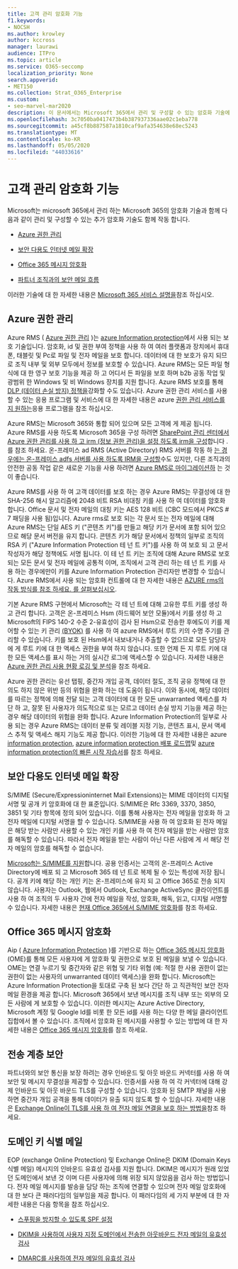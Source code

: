 ```yaml
---
title: 고객 관리 암호화 기능
f1.keywords:
- NOCSH
ms.author: krowley
author: kccross
manager: laurawi
audience: ITPro
ms.topic: article
ms.service: O365-seccomp
localization_priority: None
search.appverid:
- MET150
ms.collection: Strat_O365_Enterprise
ms.custom:
- seo-marvel-mar2020
description: 이 문서에서는 Microsoft 365에서 관리 및 구성할 수 있는 암호화 기술에 대해 알아봅니다.
ms.openlocfilehash: 3c7050ba0417473b4b387937336aae02c1eba778
ms.sourcegitcommit: a45cf8b887587a1810caf9afa354638e68ec5243
ms.translationtype: MT
ms.contentlocale: ko-KR
ms.lasthandoff: 05/05/2020
ms.locfileid: "44033616"
---
```

# <a name="customer-managed-encryption-features"></a>고객 관리 암호화 기능

Microsoft는 microsoft 365에서 관리 하는 Microsoft 365의 암호화 기술과 함께 다음과 같이 관리 및 구성할 수 있는 추가 암호화 기술도 함께 작동 합니다.

- [Azure 권한 관리](https://docs.microsoft.com/azure/information-protection/what-is-azure-rms)

- [보안 다용도 인터넷 메일 확장](https://blogs.technet.com/b/exchange/archive/2014/12/15/how-to-configure-s-mime-in-office-365.aspx)

- [Office 365 메시지 암호화](https://products.office.com/en-us/exchange/office-365-message-encryption)

- [파트너 조직과의 보안 메일 흐름](https://docs.microsoft.com/exchange/mail-flow-best-practices/use-connectors-to-configure-mail-flow/set-up-connectors-for-secure-mail-flow-with-a-partner)

이러한 기술에 대 한 자세한 내용은 [Microsoft 365 서비스 설명을](https://technet.microsoft.com/library/office-365-service-descriptions.aspx)참조 하십시오.

## <a name="azure-rights-management"></a>Azure 권한 관리

Azure RMS ( [Azure 권한 관리](https://docs.microsoft.com/azure/information-protection/what-is-azure-rms) )는 [azure Information protection](https://docs.microsoft.com/information-protection/understand-explore/what-is-information-protection)에서 사용 되는 보호 기술입니다. 암호화, id 및 권한 부여 정책을 사용 하 여 여러 플랫폼과 장치에서 휴대폰, 태블릿 및 Pc로 파일 및 전자 메일을 보호 합니다. 데이터에 대 한 보호가 유지 되므로 조직 내부 및 외부 모두에서 정보를 보호할 수 있습니다. Azure RMS는 모든 파일 형식에 대 한 영구 보호 기능을 제공 하 고 어디서 든 파일을 보호 하며 b2b 공동 작업 및 광범위 한 Windows 및 비 Windows 장치를 지원 합니다. Azure RMS 보호를 통해 [DLP (데이터 손실 방지) 정책을](https://docs.microsoft.com/exchange/security-and-compliance/data-loss-prevention/data-loss-prevention)강화할 수도 있습니다. Azure 권한 관리 서비스를 사용할 수 있는 응용 프로그램 및 서비스에 대 한 자세한 내용은 azure [권한 관리 서비스를 지 원하는](https://docs.microsoft.com/information-protection/understand-explore/applications-support)응용 프로그램을 참조 하십시오.

Azure RMS는 Microsoft 365와 통합 되어 있으며 모든 고객에 게 제공 됩니다. Azure RMS를 사용 하도록 Microsoft 365을 구성 하려면 [SharePoint 관리 센터에서 Azure 권한 관리를 사용 하 고 irm (정보 권한 관리)을 설정 하도록 irm을 구성](https://technet.microsoft.com/library/dn151475(v=exchg.150).aspx)합니다 .를 참조 하세요. 온-프레미스 ad RMS (Active Directory) RMS 서버를 작동 하 [는 경우에는 온-프레미스 adfs 서버를 사용 하도록 IRM을 구성할](https://docs.microsoft.com/office365/SecurityCompliance/configure-irm-to-use-an-on-premises-ad-rms-server)수도 있지만, 다른 조직과의 안전한 공동 작업 같은 새로운 기능을 사용 하려면 [Azure RMS로 마이그레이션하](https://docs.microsoft.com/azure/information-protection/migrate-from-ad-rms-to-azure-rms) 는 것이 좋습니다.

Azure RMS를 사용 하 여 고객 데이터를 보호 하는 경우 Azure RMS는 무결성에 대 한 SHA-256 해시 알고리즘에 2048 비트 RSA 비대칭 키를 사용 하 여 데이터를 암호화 합니다. Office 문서 및 전자 메일의 대칭 키는 AES 128 비트 (CBC 모드에서 PKCS # 7 패딩을 사용 됨)입니다. Azure rms로 보호 되는 각 문서 또는 전자 메일에 대해 Azure RMS는 단일 AES 키 ("콘텐츠 키")를 만들고 해당 키가 문서에 포함 되어 있으므로 해당 문서 버전을 유지 합니다. 콘텐츠 키가 해당 문서에서 정책의 일부로 조직의 RSA 키 ("Azure Information Protection 테 넌 트 키")를 사용 하 여 보호 되 고 문서 작성자가 해당 정책에도 서명 됩니다. 이 테 넌 트 키는 조직에 대해 Azure RMS로 보호 되는 모든 문서 및 전자 메일에 공통적 이며, 조직에서 고객 관리 하는 테 넌 트 키를 사용 하는 경우에만이 키를 Azure Information Protection 관리자만 변경할 수 있습니다. Azure RMS에서 사용 되는 암호화 컨트롤에 대 한 자세한 내용은 [AZURE rms의 작동 방식를 참조 하세요. 를 살펴보십시오](https://docs.microsoft.com/information-protection/understand-explore/how-does-it-work).

기본 Azure RMS 구현에서 Microsoft는 각 테 넌 트에 대해 고유한 루트 키를 생성 하 고 관리 합니다. 고객은 온-프레미스 Hsm (하드웨어 보안 모듈)에서 키를 생성 하 고 Microsoft의 FIPS 140-2 수준 2-유효성이 검사 된 Hsm으로 전송한 후에도이 키를 제어할 수 있는 키 관리 [(BYOK)](https://docs.microsoft.com/azure/information-protection/plan-implement-tenant-key) 를 사용 하 여 azure RMS에서 루트 키의 수명 주기를 관리할 수 있습니다. 키를 보호 된 Hsm에서 내보내거나 추출할 수 없으므로 모든 담당자에 게 루트 키에 대 한 액세스 권한을 부여 하지 않습니다. 또한 언제 든 지 루트 키에 대 한 모든 액세스를 표시 하는 거의 실시간 로그에 액세스할 수 있습니다. 자세한 내용은 [Azure 권한 관리 사용 현황 로깅 및 분석](https://docs.microsoft.com/azure/information-protection/log-analyze-usage)을 참조 하세요.

Azure 권한 관리는 유선 탭핑, 중간자 개입 공격, 데이터 절도, 조직 공유 정책에 대 한 의도 하지 않은 위반 등의 위협을 완화 하는 데 도움이 됩니다. 이와 동시에, 해당 데이터를 따르는 정책에 의해 전달 되는 고객 데이터에 대 한 모든 unwarranted 액세스를 차단 하 고, 잘못 된 사용자가 의도적으로 또는 모르고 데이터 손실 방지 기능을 제공 하는 경우 해당 데이터의 위험을 완화 합니다. Azure Information Protection의 일부로 사용 되는 경우 Azure RMS는 데이터 분류 및 레이블 지정 기능, 콘텐츠 표시, 문서 액세스 추적 및 액세스 해지 기능도 제공 합니다. 이러한 기능에 대 한 자세한 내용은 azure [information protection,](https://docs.microsoft.com/information-protection/understand-explore/what-is-information-protection) [azure information protection 배포 로드맵](https://docs.microsoft.com/information-protection/plan-design/deployment-roadmap)및 [azure information protection의 빠른 시작 자습서](https://docs.microsoft.com/information-protection/get-started/infoprotect-quick-start-tutorial)를 참조 하세요.

## <a name="secure-multipurpose-internet-mail-extension"></a>보안 다용도 인터넷 메일 확장

S/MIME (Secure/Expressioninternet Mail Extensions)는 MIME 데이터의 디지털 서명 및 공개 키 암호화에 대 한 표준입니다. S/MIME은 Rfc 3369, 3370, 3850, 3851 및 기타 항목에 정의 되어 있습니다. 이를 통해 사용자는 전자 메일을 암호화 하 고 전자 메일에 디지털 서명을 할 수 있습니다. S/MIME을 사용 하 여 암호화 된 전자 메일은 해당 받는 사람만 사용할 수 있는 개인 키를 사용 하 여 전자 메일을 받는 사람만 암호를 해독할 수 있습니다. 따라서 전자 메일을 받는 사람이 아닌 다른 사람에 게 서 해당 전자 메일의 암호를 해독할 수 없습니다.

[Microsoft는 S/MIME를 지원](https://blogs.technet.com/b/exchange/archive/2014/12/15/how-to-configure-s-mime-in-office-365.aspx)합니다. 공용 인증서는 고객의 온-프레미스 Active Directory에 배포 되 고 Microsoft 365 테 넌 트로 복제 될 수 있는 특성에 저장 됩니다. 공개 키에 해당 하는 개인 키는 온-프레미스에 유지 되 고 Office 365로 전송 되지 않습니다. 사용자는 Outlook, 웹에서 Outlook, Exchange ActiveSync 클라이언트를 사용 하 여 조직의 두 사용자 간에 전자 메일을 작성, 암호화, 해독, 읽고, 디지털 서명할 수 있습니다. 자세한 내용은 [현재 Office 365에서 S/MIME 암호화](https://blogs.office.com/2014/02/26/smime-encryption-now-in-office-365/)를 참조 하세요.

## <a name="office-365-message-encryption"></a>Office 365 메시지 암호화

Aip ( [Azure Information Protection](https://docs.microsoft.com/information-protection/understand-explore/what-is-information-protection) )를 기반으로 하는 [Office 365 메시지 암호화](https://products.office.com/exchange/office-365-message-encryption) (OME)를 통해 모든 사용자에 게 암호화 및 권한으로 보호 된 메일을 보낼 수 있습니다. OME는 연결 누르기 및 중간자와 같은 위협 및 기타 위협 (예: 적절 한 사용 권한이 없는 권한이 없는 사용자의 unwarranted 데이터 액세스)을 완화 합니다. Microsoft는 Azure Information Protection을 토대로 구축 된 보다 간단 하 고 직관적인 보안 전자 메일 환경을 제공 합니다. Microsoft 365에서 보낸 메시지를 조직 내부 또는 외부의 모든 사람에 게 보호할 수 있습니다. 이러한 메시지는 Azure Active Directory, Microsoft 계정 및 Google Id를 비롯 한 모든 id를 사용 하는 다양 한 메일 클라이언트 집합에서 볼 수 있습니다. 조직에서 암호화 된 메시지를 사용할 수 있는 방법에 대 한 자세한 내용은 [Office 365 메시지 암호화](https://support.office.com/article/F87CB016-7876-4317-AE3C-9169B311FF8A)를 참조 하세요.

## <a name="transport-layer-security"></a>전송 계층 보안   

파트너와의 보안 통신을 보장 하려는 경우 인바운드 및 아웃 바운드 커넥터를 사용 하 여 보안 및 메시지 무결성을 제공할 수 있습니다. 인증서를 사용 하 여 각 커넥터에 대해 강제 인바운드 및 아웃 바운드 TLS를 구성할 수 있습니다. 암호화 된 SMTP 채널을 사용 하면 중간자 개입 공격을 통해 데이터가 유출 되지 않도록 할 수 있습니다. 자세한 내용은 [Exchange Online이 TLS를 사용 하 여 전자 메일 연결을 보호 하는 방법을](https://support.office.com/article/How-Exchange-Online-uses-TLS-to-secure-email-connections-in-Office-365-4CDE0CDA-3430-4DC0-B489-F2C0736C929F)참조 하세요.

## <a name="domain-keys-identified-mail"></a>도메인 키 식별 메일

EOP (exchange Online Protection) 및 Exchange Online은 DKIM (Domain Keys 식별 메일) 메시지의 인바운드 유효성 검사를 지원 합니다. DKIM은 메시지가 원래 있었던 도메인에서 보낸 것 이며 다른 사용자에 의해 위장 되지 않았음을 검사 하는 방법입니다. 전자 메일 메시지를 발송을 담당 하는 조직에 연결할 수 있으며 전자 메일 암호화에 대 한 보다 큰 패러다임의 일부임을 제공 합니다. 이 패러다임의 세 가지 부분에 대 한 자세한 내용은 다음 항목을 참조 하십시오.

- [스푸핑을 방지할 수 있도록 SPF 설정](https://docs.microsoft.com/office365/SecurityCompliance/set-up-spf-in-office-365-to-help-prevent-spoofing)

- [DKIM을 사용하여 사용자 지정 도메인에서 전송한 아웃바운드 전자 메일의 유효성 검사](https://docs.microsoft.com/office365/SecurityCompliance/use-dkim-to-validate-outbound-email)

- [DMARC를 사용하여 전자 메일의 유효성 검사](https://docs.microsoft.com/office365/SecurityCompliance/use-dmarc-to-validate-email)
